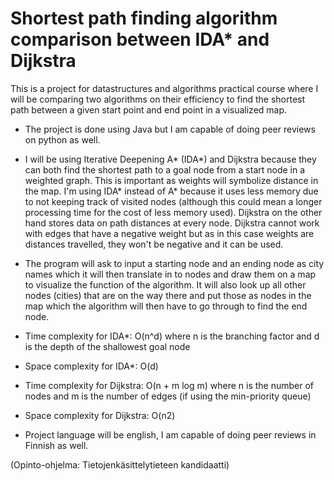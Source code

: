 # Shortest path finding algorithm comparison between IDA* and Dijkstra
This is a project for datastructures and algorithms practical course where I will be comparing two algorithms on their efficiency to find the shortest path between a given start point and end point in a visualized map. 
- The project is done using Java but I am capable of doing peer reviews on python as well. 
- I will be using Iterative Deepening A* (IDA*) and Dijkstra because they can both find the shortest path to a goal node from a start node in a weighted graph. This is important as weights will symbolize distance in the map. I'm using IDA* instead of A* because it uses less memory due to not keeping track of visited nodes (although this could mean a longer processing time for the cost of less memory used). Dijkstra on the other hand stores data on path distances at every node. Dijkstra cannot work with edges that have a negative weight but as in this case weights are distances travelled, they won't be negative and it can be used.
- The program will ask to input a starting node and an ending node as city names which it will then translate in to nodes and draw them on a map to visualize the function of the algorithm. It will also look up all other nodes (cities) that are on the way there and put those as nodes in the map which the algorithm will then have to go through to find the end node.

- Time complexity for IDA*: O(n^d) where n is the branching factor and d is the depth of the shallowest goal node
- Space complexity for IDA*: O(d) 
- Time complexity for Dijkstra: O(n + m log m) where n is the number of nodes and m is the number of edges (if using the min-priority queue)
- Space complexity for Dijkstra: O(n2) 

- Project language will be english, I am capable of doing peer reviews in Finnish as well.

(Opinto-ohjelma: Tietojenkäsittelytieteen kandidaatti)
